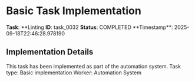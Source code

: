 # Basic Task Implementation

**Task**: **Linting
**ID**: task_0032
**Status**: COMPLETED
**Timestamp\*\*: 2025-09-18T22:46:28.978190

## Implementation Details

This task has been implemented as part of the automation system.
Task type: Basic implementation
Worker: Automation System
